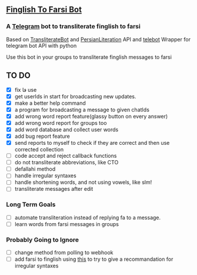 ## [Finglish To Farsi Bot](https://t.me/finToFabot)

### A [Telegram](https://telegram.org/) bot to transliterate finglish to farsi

Based on [TransliterateBot](https://github.com/Separius/TransliterateBot) and [PersianLiteration](https://github.com/masihyeganeh/PersianLiteration) API and [telebot](https://github.com/eternnoir/pyTelegramBotAPI) Wrapper for telegram bot API with python

Use this bot in your groups to transliterate finglish messages to farsi

## TO DO

- [x] fix فا use
- [x] get userIds in start for broadcasting new updates.
- [x] make a better help command
- [x] a program for broadcasting a message to given chatIds
- [x] add wrong word report feature(glassy button on every answer)
- [x] add wrong word report for groups too
- [x] add word database and collect user words
- [x] add bug report feature
- [x] send reports to myself to check if they are correct and then use corrected collection
- [ ] code accept and reject callback functions
- [ ] do not transliterate abbreviations, like CTO
- [ ] defallahi method
- [ ] handle irregular syntaxes
- [ ] handle shortening words, and not using vowels, like slm!
- [ ] transliterate messages after edit
### Long Term Goals
- [ ] automate transliteration instead of replying fa to a message.
- [ ] learn words from farsi messages in groups
### Probably Going to Ignore
- [ ] change method from polling to webhook
- [ ] add farsi to finglish using [this](https://github.com/aminmarashi/onezero-f2f) to try to give a recommandation for irregular syntaxes 